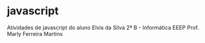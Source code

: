 # javascript
Atividades de javascript do aluno Elvis da Silva 2ª B - Informática EEEP Prof. Marly Ferreira Martins
